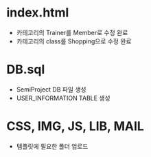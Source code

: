 # index.html
  - 카테고리의 Trainer를 Member로 수정 완료
  - 카테고리의 class를 Shopping으로 수정 완료

# DB.sql
 - SemiProject DB 파일 생성
 - USER_INFORMATION TABLE 생성

# CSS, IMG, JS, LIB, MAIL
 - 템플릿에 필요한 폴더 업로드
